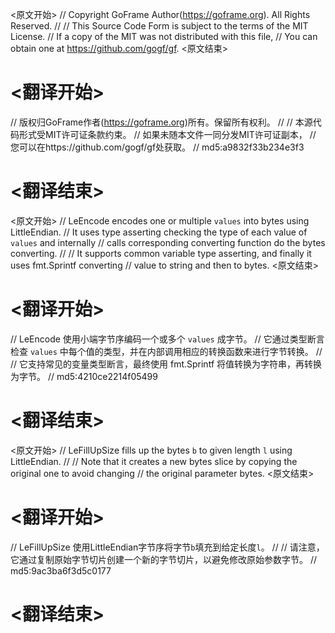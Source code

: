 
<原文开始>
// Copyright GoFrame Author(https://goframe.org). All Rights Reserved.
//
// This Source Code Form is subject to the terms of the MIT License.
// If a copy of the MIT was not distributed with this file,
// You can obtain one at https://github.com/gogf/gf.
<原文结束>

# <翻译开始>
// 版权归GoFrame作者(https://goframe.org)所有。保留所有权利。
//
// 本源代码形式受MIT许可证条款约束。
// 如果未随本文件一同分发MIT许可证副本，
// 您可以在https://github.com/gogf/gf处获取。
// md5:a9832f33b234e3f3
# <翻译结束>


<原文开始>
// LeEncode encodes one or multiple `values` into bytes using LittleEndian.
// It uses type asserting checking the type of each value of `values` and internally
// calls corresponding converting function do the bytes converting.
//
// It supports common variable type asserting, and finally it uses fmt.Sprintf converting
// value to string and then to bytes.
<原文结束>

# <翻译开始>
// LeEncode 使用小端字节序编码一个或多个 `values` 成字节。
// 它通过类型断言检查 `values` 中每个值的类型，并在内部调用相应的转换函数来进行字节转换。
//
// 它支持常见的变量类型断言，最终使用 fmt.Sprintf 将值转换为字符串，再转换为字节。
// md5:4210ce2214f05499
# <翻译结束>


<原文开始>
// LeFillUpSize fills up the bytes `b` to given length `l` using LittleEndian.
//
// Note that it creates a new bytes slice by copying the original one to avoid changing
// the original parameter bytes.
<原文结束>

# <翻译开始>
// LeFillUpSize 使用LittleEndian字节序将字节`b`填充到给定长度`l`。
//
// 请注意，它通过复制原始字节切片创建一个新的字节切片，以避免修改原始参数字节。
// md5:9ac3ba6f3d5c0177
# <翻译结束>

